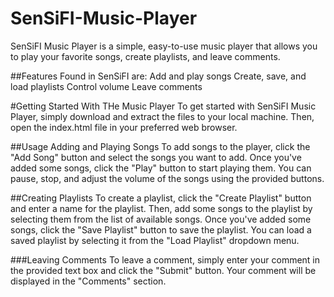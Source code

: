 # SenSiFI-Music-Player
SenSiFI Music Player is a simple, easy-to-use music player that allows you to play your favorite songs, create playlists, and leave comments.

##Features Found in SenSiFI are:
Add and play songs
Create, save, and load playlists
Control volume
Leave comments

#Getting Started With THe Music Player
To get started with SenSiFI Music Player, simply download and extract the files to your local machine. Then, open the index.html file in your preferred web browser.

##Usage
Adding and Playing Songs
To add songs to the player, click the "Add Song" button and select the songs you want to add. Once you've added some songs, click the "Play" button to start playing them. You can pause, stop, and adjust the volume of the songs using the provided buttons.

##Creating Playlists
To create a playlist, click the "Create Playlist" button and enter a name for the playlist. Then, add some songs to the playlist by selecting them from the list of available songs. Once you've added some songs, click the "Save Playlist" button to save the playlist. You can load a saved playlist by selecting it from the "Load Playlist" dropdown menu.

###Leaving Comments
To leave a comment, simply enter your comment in the provided text box and click the "Submit" button. Your comment will be displayed in the "Comments" section.


